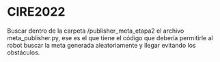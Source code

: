 # CIRE2022

Buscar dentro de la carpeta /publisher_meta_etapa2 el archivo meta_publisher.py, ese es el que tiene el código que debería permitirle al robot buscar la meta generada aleatoriamente y llegar evitando los obstáculos.
